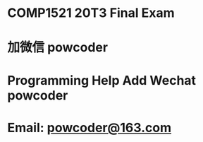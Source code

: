 # COMP1521 20T3 Final Exam 
# 加微信 powcoder

# Programming Help Add Wechat powcoder

# Email: powcoder@163.com

